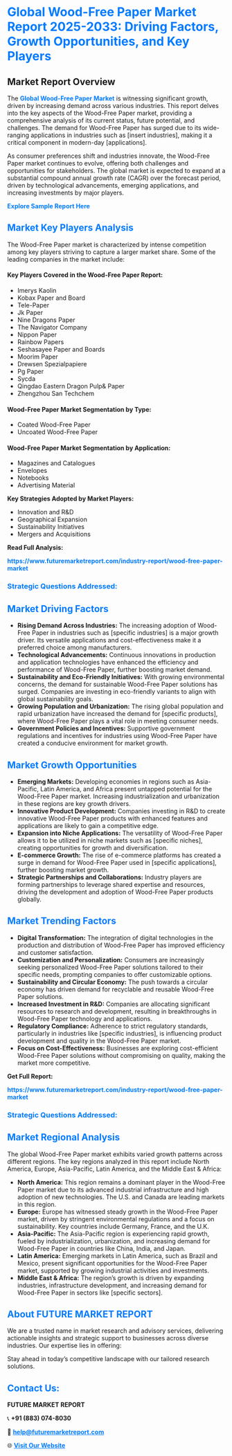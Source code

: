 <h1 style="color: #007BFF;">Global Wood-Free Paper Market Report 2025-2033: Driving Factors, Growth Opportunities, and Key Players</h1>

<section id="overview">
<h2>Market Report Overview</h2>
<p>The <a href="https://www.futuremarketreport.com/industry-report/wood-free-paper-market" style="color: #007BFF; text-decoration: none;"><strong>Global Wood-Free Paper Market</strong></a> is witnessing significant growth, driven by increasing demand across various industries. This report delves into the key aspects of the Wood-Free Paper market, providing a comprehensive analysis of its current status, future potential, and challenges. The demand for Wood-Free Paper has surged due to its wide-ranging applications in industries such as [insert industries], making it a critical component in modern-day [applications].</p>
<p>As consumer preferences shift and industries innovate, the Wood-Free Paper market continues to evolve, offering both challenges and opportunities for stakeholders. The global market is expected to expand at a substantial compound annual growth rate (CAGR) over the forecast period, driven by technological advancements, emerging applications, and increasing investments by major players.</p>
</section>

<section id="overview">
<p><a href="https://www.futuremarketreport.com/request-sample/reportId=31401" style="color: #007BFF; text-decoration: none;"><strong>Explore Sample Report Here</strong></a></p>
</section>

<section id="key-players">
<h2 style="color: #007BFF;">Market Key Players Analysis</h2>
<p>The Wood-Free Paper market is characterized by intense competition among key players striving to capture a larger market share. Some of the leading companies in the market include:</p>
<h4>Key Players Covered in the Wood-Free Paper Report:</h4>
<ul><li>Imerys Kaolin</li><li>Kobax Paper and Board</li><li>Tele-Paper</li><li>Jk Paper</li><li>Nine Dragons Paper</li><li>The Navigator Company</li><li>Nippon Paper</li><li>Rainbow Papers</li><li>Seshasayee Paper and Boards</li><li>Moorim Paper</li><li>Drewsen Spezialpapiere</li><li>Pg Paper</li><li>Sycda</li><li>Qingdao Eastern Dragon Pulp&amp; Paper</li><li>Zhengzhou San Techchem</li></ul>
<h4>Wood-Free Paper Market Segmentation by Type:</h4>
<ul><li>Coated Wood-Free Paper</li><li>Uncoated Wood-Free Paper</li></ul>

<h4>Wood-Free Paper Market Segmentation by Application:</h4>
<ul><li>Magazines and Catalogues</li><li>Envelopes</li><li>Notebooks</li><li>Advertising Material</li></ul>
<p><strong>Key Strategies Adopted by Market Players:</strong></p>
<ul>
<li>Innovation and R&D</li>
<li>Geographical Expansion</li>
<li>Sustainability Initiatives</li>
<li>Mergers and Acquisitions</li>
</ul>
</section>

<section>
<p><strong>Read Full Analysis: </strong></p><a href="https://www.futuremarketreport.com/industry-report/wood-free-paper-market" style="color: #007BFF; text-decoration: none;"><strong>https://www.futuremarketreport.com/industry-report/wood-free-paper-market</strong></a>
<h3 style="color: #007BFF;">Strategic Questions Addressed:</h3>
</section>

<section id="driving-factors">
<h2 style="color: #007BFF;">Market Driving Factors</h2>
<ul>
<li><strong>Rising Demand Across Industries:</strong> The increasing adoption of Wood-Free Paper in industries such as [specific industries] is a major growth driver. Its versatile applications and cost-effectiveness make it a preferred choice among manufacturers.</li>
<li><strong>Technological Advancements:</strong> Continuous innovations in production and application technologies have enhanced the efficiency and performance of Wood-Free Paper, further boosting market demand.</li>
<li><strong>Sustainability and Eco-Friendly Initiatives:</strong> With growing environmental concerns, the demand for sustainable Wood-Free Paper solutions has surged. Companies are investing in eco-friendly variants to align with global sustainability goals.</li>
<li><strong>Growing Population and Urbanization:</strong> The rising global population and rapid urbanization have increased the demand for [specific products], where Wood-Free Paper plays a vital role in meeting consumer needs.</li>
<li><strong>Government Policies and Incentives:</strong> Supportive government regulations and incentives for industries using Wood-Free Paper have created a conducive environment for market growth.</li>
</ul>
</section>

<section id="growth-opportunities">
<h2 style="color: #007BFF;">Market Growth Opportunities</h2>
<ul>
<li><strong>Emerging Markets:</strong> Developing economies in regions such as Asia-Pacific, Latin America, and Africa present untapped potential for the Wood-Free Paper market. Increasing industrialization and urbanization in these regions are key growth drivers.</li>
<li><strong>Innovative Product Development:</strong> Companies investing in R&D to create innovative Wood-Free Paper products with enhanced features and applications are likely to gain a competitive edge.</li>
<li><strong>Expansion into Niche Applications:</strong> The versatility of Wood-Free Paper allows it to be utilized in niche markets such as [specific niches], creating opportunities for growth and diversification.</li>
<li><strong>E-commerce Growth:</strong> The rise of e-commerce platforms has created a surge in demand for Wood-Free Paper used in [specific applications], further boosting market growth.</li>
<li><strong>Strategic Partnerships and Collaborations:</strong> Industry players are forming partnerships to leverage shared expertise and resources, driving the development and adoption of Wood-Free Paper products globally.</li>
</ul>
</section>

<section id="trending-factors">
<h2 style="color: #007BFF;">Market Trending Factors</h2>
<ul>
<li><strong>Digital Transformation:</strong> The integration of digital technologies in the production and distribution of Wood-Free Paper has improved efficiency and customer satisfaction.</li>
<li><strong>Customization and Personalization:</strong> Consumers are increasingly seeking personalized Wood-Free Paper solutions tailored to their specific needs, prompting companies to offer customizable options.</li>
<li><strong>Sustainability and Circular Economy:</strong> The push towards a circular economy has driven demand for recyclable and reusable Wood-Free Paper solutions.</li>
<li><strong>Increased Investment in R&D:</strong> Companies are allocating significant resources to research and development, resulting in breakthroughs in Wood-Free Paper technology and applications.</li>
<li><strong>Regulatory Compliance:</strong> Adherence to strict regulatory standards, particularly in industries like [specific industries], is influencing product development and quality in the Wood-Free Paper market.</li>
<li><strong>Focus on Cost-Effectiveness:</strong> Businesses are exploring cost-efficient Wood-Free Paper solutions without compromising on quality, making the market more competitive.</li>
</ul>
</section>

<section>
<p><strong>Get Full Report: </strong></p><a href="https://www.futuremarketreport.com/industry-report/wood-free-paper-market" style="color: #007BFF; text-decoration: none;"><strong>https://www.futuremarketreport.com/industry-report/wood-free-paper-market</strong></a>
<h3 style="color: #007BFF;">Strategic Questions Addressed:</h3>
</section>


<section id="regional-analysis">
<h2 style="color: #007BFF;">Market Regional Analysis</h2>
<p>The global Wood-Free Paper market exhibits varied growth patterns across different regions. The key regions analyzed in this report include North America, Europe, Asia-Pacific, Latin America, and the Middle East & Africa:</p>
<ul>
<li><strong>North America:</strong> This region remains a dominant player in the Wood-Free Paper market due to its advanced industrial infrastructure and high adoption of new technologies. The U.S. and Canada are leading markets in this region.</li>
<li><strong>Europe:</strong> Europe has witnessed steady growth in the Wood-Free Paper market, driven by stringent environmental regulations and a focus on sustainability. Key countries include Germany, France, and the U.K.</li>
<li><strong>Asia-Pacific:</strong> The Asia-Pacific region is experiencing rapid growth, fueled by industrialization, urbanization, and increasing demand for Wood-Free Paper in countries like China, India, and Japan.</li>
<li><strong>Latin America:</strong> Emerging markets in Latin America, such as Brazil and Mexico, present significant opportunities for the Wood-Free Paper market, supported by growing industrial activities and investments.</li>
<li><strong>Middle East & Africa:</strong> The region’s growth is driven by expanding industries, infrastructure development, and increasing demand for Wood-Free Paper in sectors like [specific sectors].</li>
</ul>
</section>

<footer>
<h2 style="color: #007BFF;">About FUTURE MARKET REPORT</h2>
<p>We are a trusted name in market research and advisory services, delivering actionable insights and strategic support to businesses across diverse industries. Our expertise lies in offering:</p>

<p>Stay ahead in today’s competitive landscape with our tailored research solutions.</p>

<h2 style="color: #007BFF;">Contact Us:</h2>
<p><strong>FUTURE MARKET REPORT</strong></p>
<p>📞 <strong>+91 (883) 074-8030</strong></p>
<p>📧 <strong><a href="mailto:help@futuremarketreport.com" style="color: #007BFF;">help@futuremarketreport.com</a></strong></p>
<p>🌐 <strong><a href="https://www.futuremarketreport.com/" style="color: #007BFF;">Visit Our Website</a></strong></p>
</footer>
